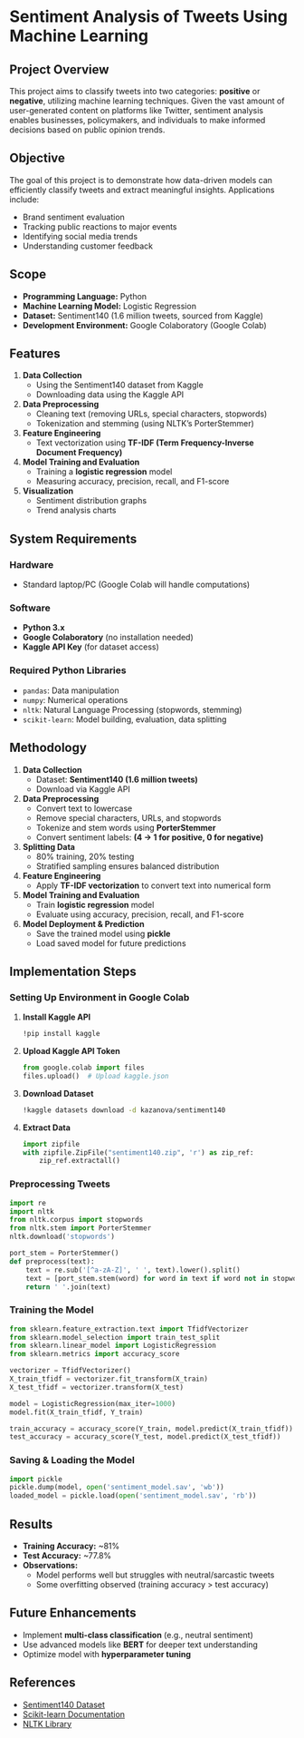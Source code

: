 # Sentiment Analysis of Tweets Using Machine Learning

## Project Overview
This project aims to classify tweets into two categories: **positive** or **negative**, utilizing machine learning techniques. Given the vast amount of user-generated content on platforms like Twitter, sentiment analysis enables businesses, policymakers, and individuals to make informed decisions based on public opinion trends.

## Objective
The goal of this project is to demonstrate how data-driven models can efficiently classify tweets and extract meaningful insights. Applications include:
- Brand sentiment evaluation
- Tracking public reactions to major events
- Identifying social media trends
- Understanding customer feedback

## Scope
- **Programming Language:** Python
- **Machine Learning Model:** Logistic Regression
- **Dataset:** Sentiment140 (1.6 million tweets, sourced from Kaggle)
- **Development Environment:** Google Colaboratory (Google Colab)

## Features
1. **Data Collection**
   - Using the Sentiment140 dataset from Kaggle
   - Downloading data using the Kaggle API
2. **Data Preprocessing**
   - Cleaning text (removing URLs, special characters, stopwords)
   - Tokenization and stemming (using NLTK’s PorterStemmer)
3. **Feature Engineering**
   - Text vectorization using **TF-IDF (Term Frequency-Inverse Document Frequency)**
4. **Model Training and Evaluation**
   - Training a **logistic regression** model
   - Measuring accuracy, precision, recall, and F1-score
5. **Visualization**
   - Sentiment distribution graphs
   - Trend analysis charts

## System Requirements
### Hardware
- Standard laptop/PC (Google Colab will handle computations)

### Software
- **Python 3.x**
- **Google Colaboratory** (no installation needed)
- **Kaggle API Key** (for dataset access)

### Required Python Libraries
- `pandas`: Data manipulation
- `numpy`: Numerical operations
- `nltk`: Natural Language Processing (stopwords, stemming)
- `scikit-learn`: Model building, evaluation, data splitting

## Methodology
1. **Data Collection**
   - Dataset: **Sentiment140 (1.6 million tweets)**
   - Download via Kaggle API
2. **Data Preprocessing**
   - Convert text to lowercase
   - Remove special characters, URLs, and stopwords
   - Tokenize and stem words using **PorterStemmer**
   - Convert sentiment labels: **(4 → 1 for positive, 0 for negative)**
3. **Splitting Data**
   - 80% training, 20% testing
   - Stratified sampling ensures balanced distribution
4. **Feature Engineering**
   - Apply **TF-IDF vectorization** to convert text into numerical form
5. **Model Training and Evaluation**
   - Train **logistic regression** model
   - Evaluate using accuracy, precision, recall, and F1-score
6. **Model Deployment & Prediction**
   - Save the trained model using **pickle**
   - Load saved model for future predictions

## Implementation Steps
### Setting Up Environment in Google Colab
1. **Install Kaggle API**
   ```sh
   !pip install kaggle
   ```
2. **Upload Kaggle API Token**
   ```python
   from google.colab import files
   files.upload()  # Upload kaggle.json
   ```
3. **Download Dataset**
   ```sh
   !kaggle datasets download -d kazanova/sentiment140
   ```
4. **Extract Data**
   ```python
   import zipfile
   with zipfile.ZipFile("sentiment140.zip", 'r') as zip_ref:
       zip_ref.extractall()
   ```

### Preprocessing Tweets
```python
import re
import nltk
from nltk.corpus import stopwords
from nltk.stem import PorterStemmer
nltk.download('stopwords')

port_stem = PorterStemmer()
def preprocess(text):
    text = re.sub('[^a-zA-Z]', ' ', text).lower().split()
    text = [port_stem.stem(word) for word in text if word not in stopwords.words('english')]
    return ' '.join(text)
```

### Training the Model
```python
from sklearn.feature_extraction.text import TfidfVectorizer
from sklearn.model_selection import train_test_split
from sklearn.linear_model import LogisticRegression
from sklearn.metrics import accuracy_score

vectorizer = TfidfVectorizer()
X_train_tfidf = vectorizer.fit_transform(X_train)
X_test_tfidf = vectorizer.transform(X_test)

model = LogisticRegression(max_iter=1000)
model.fit(X_train_tfidf, Y_train)

train_accuracy = accuracy_score(Y_train, model.predict(X_train_tfidf))
test_accuracy = accuracy_score(Y_test, model.predict(X_test_tfidf))
```

### Saving & Loading the Model
```python
import pickle
pickle.dump(model, open('sentiment_model.sav', 'wb'))
loaded_model = pickle.load(open('sentiment_model.sav', 'rb'))
```

## Results
- **Training Accuracy:** ~81%
- **Test Accuracy:** ~77.8%
- **Observations:**
  - Model performs well but struggles with neutral/sarcastic tweets
  - Some overfitting observed (training accuracy > test accuracy)

## Future Enhancements
- Implement **multi-class classification** (e.g., neutral sentiment)
- Use advanced models like **BERT** for deeper text understanding
- Optimize model with **hyperparameter tuning**

## References
- [Sentiment140 Dataset](https://www.kaggle.com/datasets/kazanova/sentiment140)
- [Scikit-learn Documentation](https://scikit-learn.org/)
- [NLTK Library](https://www.nltk.org/)
